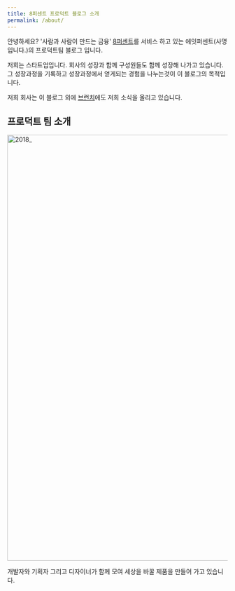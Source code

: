 ```yaml
---
title: 8퍼센트 프로덕트 블로그 소개
permalink: /about/
---
```


안녕하세요? '사람과 사람이 만드는 금융' [8퍼센트](https://8percent.kr)를 서비스 하고 있는 에잇퍼센트(사명입니다.)의 프로덕트팀 블로그 입니다.

저희는 스타트업입니다. 회사의 성장과 함께 구성원들도 함께 성장해 나가고 있습니다. 그 성장과정을 기록하고 성장과정에서 얻게되는 경험을 나누는것이 이 블로그의 목적입니다.

저희 회사는 이 블로그 외에 [브런치](https://brunch.co.kr/magazine/8percent)에도 저희 소식을 올리고 있습니다.

## 프로덕트 팀 소개

<img width="972" alt="2018_" src="https://user-images.githubusercontent.com/20920853/47770877-6fdb3c00-dd24-11e8-801a-af6f8bf0ba6c.png">

개발자와 기획자 그리고 디자이너가 함께 모여 세상을 바꿀 제품을 만들어 가고 있습니다.

